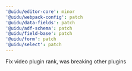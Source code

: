 ```yaml
---
'@uidu/editor-core': minor
'@uidu/webpack-config': patch
'@uidu/data-fields': patch
'@uidu/adf-schema': patch
'@uidu/field-base': patch
'@uidu/form': patch
'@uidu/select': patch
---
```


Fix video plugin rank, was breaking other plugins

